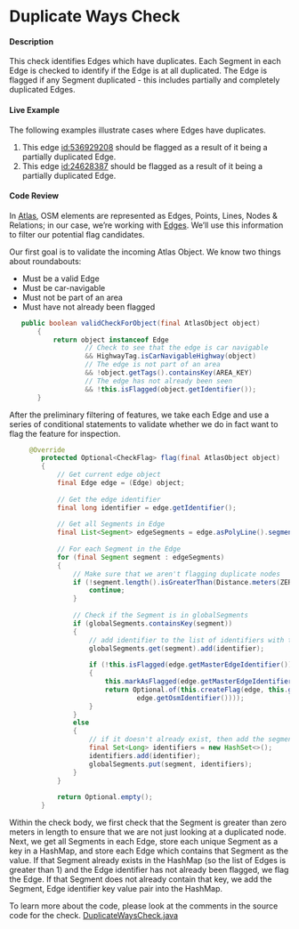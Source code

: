 # Duplicate Ways Check

#### Description

This check identifies Edges which have duplicates. Each Segment in each Edge is checked to identify 
if the Edge is at all duplicated. The Edge is flagged if any Segment duplicated - this includes
partially and completely duplicated Edges.

#### Live Example
The following examples illustrate cases where Edges have duplicates.
1) This edge [id:536929208](https://www.openstreetmap.org/way/536929208) should be flagged as a
result of it being a partially duplicated Edge.
2) This edge [id:24628387](https://www.openstreetmap.org/way/24628387) should be flagged as a result
of it being a partially duplicated Edge.

#### Code Review

In [Atlas](https://github.com/osmlab/atlas), OSM elements are represented as Edges, Points, Lines, 
Nodes & Relations; in our case, we’re working with [Edges](https://github.com/osmlab/atlas/blob/dev/src/main/java/org/openstreetmap/atlas/geography/atlas/items/Edge.java).
We’ll use this information to filter our potential flag candidates.

Our first goal is to validate the incoming Atlas Object. We know two things about roundabouts:
* Must be a valid Edge
* Must be car-navigable
* Must not be part of an area
* Must have not already been flagged


```java
   public boolean validCheckForObject(final AtlasObject object)
       {
           return object instanceof Edge
                   // Check to see that the edge is car navigable
                   && HighwayTag.isCarNavigableHighway(object)
                   // The edge is not part of an area
                   && !object.getTags().containsKey(AREA_KEY)
                   // The edge has not already been seen
                   && !this.isFlagged(object.getIdentifier());
       }

```

After the preliminary filtering of features, we take each Edge and use a series of conditional
statements to validate whether we do in fact want to flag the feature for inspection.

```java
     @Override
        protected Optional<CheckFlag> flag(final AtlasObject object)
        {
            // Get current edge object
            final Edge edge = (Edge) object;
    
            // Get the edge identifier
            final long identifier = edge.getIdentifier();
    
            // Get all Segments in Edge
            final List<Segment> edgeSegments = edge.asPolyLine().segments();
    
            // For each Segment in the Edge
            for (final Segment segment : edgeSegments)
            {
                // Make sure that we aren't flagging duplicate nodes
                if (!segment.length().isGreaterThan(Distance.meters(ZERO_LENGTH))) {
                    continue;
                }
    
                // Check if the Segment is in globalSegments
                if (globalSegments.containsKey(segment))
                {
                    // add identifier to the list of identifiers with that segment
                    globalSegments.get(segment).add(identifier);
    
                    if (!this.isFlagged(edge.getMasterEdgeIdentifier()))
                    {
                        this.markAsFlagged(edge.getMasterEdgeIdentifier());
                        return Optional.of(this.createFlag(edge, this.getLocalizedInstruction(0,
                                edge.getOsmIdentifier())));
                    }
                }
                else
                {
                    // if it doesn't already exist, then add the segment and list with one identifier
                    final Set<Long> identifiers = new HashSet<>();
                    identifiers.add(identifier);
                    globalSegments.put(segment, identifiers);
                }
            }
    
            return Optional.empty();
        }
```

Within the check body, we first check that the Segment is greater than zero meters in length to
ensure that we are not just looking at a duplicated node. Next, we get all Segments in each Edge,
store each unique Segment as a key in a HashMap, and store each Edge which contains that Segment as 
the value. If that Segment already exists in the HashMap (so the list of Edges is greater than 1) 
and the Edge identifier has not already been flagged, we flag the Edge. If that Segment does not 
already contain that key, we add the Segment, Edge identifier key value pair into the HashMap.



To learn more about the code, please look at the comments in the source code for the check.
[DuplicateWaysCheck.java](../../src/main/java/org/openstreetmap/atlas/checks/validation/linear/edges/DuplicateWaysCheck.java)
